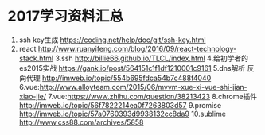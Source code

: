 # 2017学习资料汇总

1. ssh key生成
https://coding.net/help/doc/git/ssh-key.html
2. react
http://www.ruanyifeng.com/blog/2016/09/react-technology-stack.html
3.ssh
http://billie66.github.io/TLCL/index.html
4.给初学者的es2015实战
https://gank.io/post/564151c1f1df1210001c9161
5.dns解析 反向代理 http://imweb.io/topic/554b695fdca54b7c488f4040
6.vue:http://www.alloyteam.com/2015/06/mvvm-xue-xi-vue-shi-jian-xiao-jie/
7.vue:https://www.zhihu.com/question/38213423
8.chrome插件 http://imweb.io/topic/56f7822214ea0f7263803d57
9.promise http://imweb.io/topic/57a0760393d9938132cc8da9
10.sublime http://www.css88.com/archives/5858